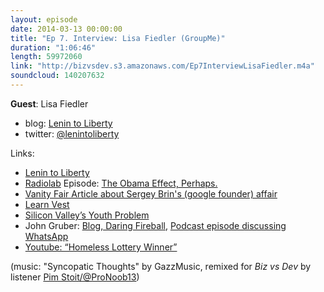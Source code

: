 ```yaml
---
layout: episode
date: 2014-03-13 00:00:00
title: "Ep 7. Interview: Lisa Fiedler (GroupMe)"
duration: "1:06:46"
length: 59972060
link: "http://bizvsdev.s3.amazonaws.com/Ep7InterviewLisaFiedler.m4a"
soundcloud: 140207632
---
```


**Guest**: Lisa Fiedler

- blog: [Lenin to Liberty](http://lenintoliberty.com)
- twitter: [@lenintoliberty](https://twitter.com/lenintoliberty)

Links:

- [Lenin to Liberty](http://lenintoliberty.com)
- [Radiolab](http://www.radiolab.org) Episode: [The Obama Effect, Perhaps.](http://www.radiolab.org/story/91886-the-obama-effect-perhaps/)
- [Vanity Fair Article about Sergey Brin's (google founder) affair](http://www.vanityfair.com/society/2014/04/sergey-brin-amanda-rosenberg-affair)
- [Learn Vest](https://www.learnvest.com)
- [Silicon Valley’s Youth Problem](http://www.nytimes.com/2014/03/16/magazine/silicon-valleys-youth-problem.html?_r=0)
- John Gruber: [Blog, Daring Fireball](http://daringfireball.net), [Podcast episode discussing WhatsApp](http://www.muleradio.net/thetalkshow/72/)
- [Youtube: “Homeless Lottery Winner”](https://www.youtube.com/watch?v=4Lki_IeM6bQ)


(music: "Syncopatic Thoughts" by GazzMusic, remixed for *Biz vs Dev* by listener [Pim Stoit/@ProNoob13](https://twitter.com/ProNoob13))